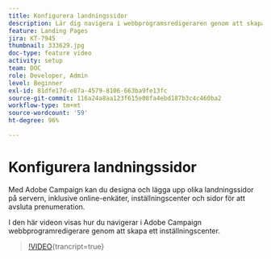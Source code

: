 ```yaml
---
title: Konfigurera landningssidor
description: Lär dig navigera i webbprogramsredigeraren genom att skapa ett inställningscenter.
feature: Landing Pages
jira: KT-7945
thumbnail: 333629.jpg
doc-type: feature video
activity: setup
team: DOC
role: Developer, Admin
level: Beginner
exl-id: 81dfe17d-e87a-4579-8106-663ba9fe13fc
source-git-commit: 116a24a8aa123f615e08fa4ebd187b3c4c460ba2
workflow-type: tm+mt
source-wordcount: '59'
ht-degree: 96%

---
```


# Konfigurera landningssidor

Med Adobe Campaign kan du designa och lägga upp olika landningssidor på servern, inklusive online-enkäter, inställningscenter och sidor för att avsluta prenumeration.

I den här videon visas hur du navigerar i Adobe Campaign webbprogramredigerare genom att skapa ett inställningscenter.

>[!VIDEO](https://video.tv.adobe.com/v/333629?quality=12&learn=on){trancript=true}
